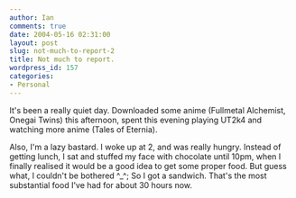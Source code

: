 ```yaml
---
author: Ian
comments: true
date: 2004-05-16 02:31:00
layout: post
slug: not-much-to-report-2
title: Not much to report.
wordpress_id: 157
categories:
- Personal
---
```


It's been a really quiet day.  Downloaded some anime (Fullmetal Alchemist, Onegai Twins) this afternoon, spent this evening playing UT2k4 and watching more anime (Tales of Eternia).  

Also, I'm a lazy bastard.  I woke up at 2, and was really hungry.  Instead of getting lunch, I sat and stuffed my face with chocolate until 10pm, when I finally realised it would be a good idea to get some proper food.  But guess what, I couldn't be bothered ^_^;  So I got a sandwich.  That's the most substantial food I've had for about 30 hours now.
